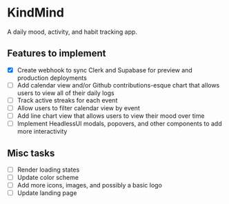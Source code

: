 # KindMind

A daily mood, activity, and habit tracking app.

## Features to implement

- [x] Create webhook to sync Clerk and Supabase for preview and production deployments
- [ ] Add calendar view and/or Github contributions-esque chart that allows users to view all of their daily logs
- [ ] Track active streaks for each event
- [ ] Allow users to filter calendar view by event
- [ ] Add line chart view that allows users to view their mood over time
- [ ] Implement HeadlessUI modals, popovers, and other components to add more interactivity

## Misc tasks

- [ ] Render loading states
- [ ] Update color scheme
- [ ] Add more icons, images, and possibly a basic logo
- [ ] Update landing page
